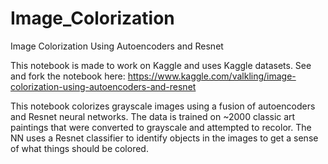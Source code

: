 # Image_Colorization
Image Colorization Using Autoencoders and Resnet

This notebook is made to work on Kaggle and uses Kaggle datasets. See and fork the notebook here: https://www.kaggle.com/valkling/image-colorization-using-autoencoders-and-resnet

This notebook colorizes grayscale images using a fusion of autoencoders and Resnet neural networks. The data is trained on ~2000 classic art paintings that were converted to grayscale and attempted to recolor. The NN uses a Resnet classifier to identify objects in the images to get a sense of what things should be colored.
